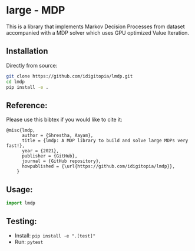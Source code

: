 # large - MDP 
This is a library that implements Markov Decision Processes from dataset accompanied with a MDP solver which uses GPU optimized Value Iteration. 


## Installation

Directly from source:
```bash
git clone https://github.com/idigitopia/lmdp.git
cd lmdp
pip install -e .
```
## Reference:
Please use this bibtex if you would like to cite it:
```
@misc{lmdp,
      author = {Shrestha, Aayam},
      title = {lmdp: A MDP library to build and solve large MDPs very fast!},
      year = {2021},
      publisher = {GitHub},
      journal = {GitHub repository},
      howpublished = {\url{https://github.com/idigitopia/lmdp}},
    }
```

## Usage:
```python
import lmdp
```

## Testing:

- Install: ```pip install -e ".[test]" ```
- Run: ```pytest```
